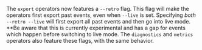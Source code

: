The `export` operators now features a `--retro` flag. This flag will make the
operators first export past events, even when `--live` is set. Specifying *both*
`--retro --live` will first export all past events and then go into live mode.
**Be aware that this is currently experimental and has a gap for events which
happen before switching to live mode.
The `diagnostics` and `metrics` operators also feature these flags, with the
same behavior.
